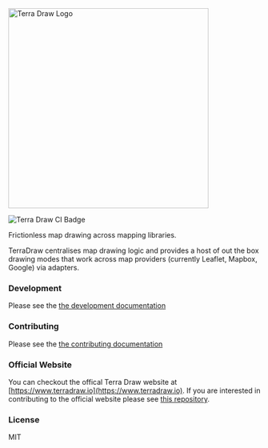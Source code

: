 <img src="https://terradraw.io/imgs/logo.png" alt="Terra Draw Logo" width="400"/>

![Terra Draw CI Badge](https://github.com/JamesLMilner/terra-draw/actions/workflows/ci.yml/badge.svg)

Frictionless map drawing across mapping libraries.

TerraDraw centralises map drawing logic and provides a host of out the box drawing modes that work across map providers (currently Leaflet, Mapbox, Google) via adapters.

### Development

Please see the [the development documentation](./DEVELOPMENT.md)

### Contributing

Please see the [the contributing documentation](./CONTRIBUTING.md)

### Official Website

You can checkout the offical Terra Draw website at [https://www.terradraw.io](https://www.terradraw.io). If you are interested in contributing to the official website please see [this repository](https://www.github.com/JamesLMilner/terra-draw-website).

### License

MIT
